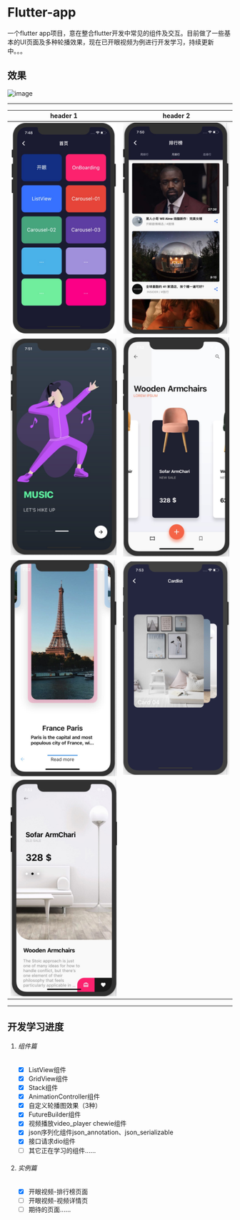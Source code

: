 # Flutter-app

一个flutter app项目，意在整合flutter开发中常见的组件及交互。目前做了一些基本的UI页面及多种轮播效果，现在已开眼视频为例进行开发学习，持续更新中。。。

## 效果
![image](https://github.com/ChangQing666/Flutter-app/blob/master/assets/UI/preview20190811.gif)

---

header 1 | header 2
---|---
![row 1 col 1](https://github.com/ChangQing666/Flutter-app/blob/master/assets/UI/preview01.jpg) | ![row 1 col 1](https://github.com/ChangQing666/Flutter-app/blob/master/assets/UI/preview02.jpg) 
![row 2 col 1](https://github.com/ChangQing666/Flutter-app/blob/master/assets/UI/preview03.jpg)  | ![row 2 col 2](https://github.com/ChangQing666/Flutter-app/blob/master/assets/UI/preview04.jpg) 
![row 3 col 1](https://github.com/ChangQing666/Flutter-app/blob/master/assets/UI/preview05.jpg)  | ![row 3 col 2](https://github.com/ChangQing666/Flutter-app/blob/master/assets/UI/preview06.jpg) 
![row 4 col 1](https://github.com/ChangQing666/Flutter-app/blob/master/assets/UI/preview07.jpg)  | 

---

## 开发学习进度
1. ###### 组件篇
    - [x] ListView组件
    - [x] GridView组件
    - [x] Stack组件
    - [x] AnimationController组件
    - [x] 自定义轮播图效果（3种）
    - [x] FutureBuilder组件
    - [x] 视频播放video_player chewie组件  
    - [x] json序列化组件json_annotation、json_serializable
    - [x] 接口请求dio组件
    - [ ] 其它正在学习的组件......
2. ###### 实例篇
    - [x] 开眼视频-排行榜页面
    - [ ] 开眼视频-视频详情页
    - [ ] 期待的页面......